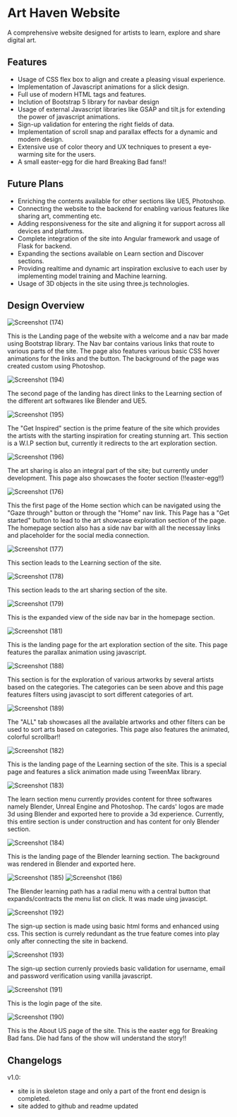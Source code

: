 
# Art Haven Website

A comprehensive website designed for artists to learn, explore and share digital art. 




## Features

- Usage of CSS flex box to align and create a pleasing visual experience.
- Implementation of Javascript animations for a slick design.
- Full use of modern HTML tags and features.
- Inclution of Bootstrap 5 library for navbar design
- Usage of external Javascript libraries like GSAP and tilt.js for extending the power of javascript animations.
- Sign-up validation for entering the right fields of data.
- Implementation of scroll snap and parallax effects for a dynamic and modern design.
- Extensive use of color theory and UX techniques to present a eye-warming site for the users.
- A small easter-egg for die hard Breaking Bad fans!!

## Future Plans

- Enriching the contents available for other sections like UE5, Photoshop.
- Connecting the website to the backend for enabling various features like sharing art, commenting etc.
- Adding responsiveness for the site and aligning it for support across all devices and platforms.
- Complete integration of the site into Angular framework and usage of Flask for backend.
- Expanding the sections available on Learn section and Discover sections.
- Providing realtime and dynamic art inspiration exclusive to each user by implementing model training and Machine learning.
- Usage of 3D objects in the site using three.js technologies.

## Design Overview

![Screenshot (174)](https://user-images.githubusercontent.com/86250122/212477035-4cb39618-7416-4313-9e55-9dc7cfead651.png)

This is the Landing page of the website with a welcome and a nav bar made using Bootstrap library. The Nav bar contains various links that route to various parts of the site. The page also features various basic CSS hover animations for the links and the button. The background of the page was created custom using Photoshop.

![Screenshot (194)](https://user-images.githubusercontent.com/86250122/212477290-fbd74b6b-a8ec-4779-8796-667c8f62fd1b.png)

The second page of the landing has direct links to the Learning section of the different art softwares like Blender and UE5.

![Screenshot (195)](https://user-images.githubusercontent.com/86250122/212477330-9983ca5c-c537-4cf6-90d0-9fb99df7da93.png)

The "Get Inspired" section is the prime feature of the site which provides the artists with the starting inspiration for creating stunning art. This section is a W.I.P section but, currently it redirects to the art exploration section.

![Screenshot (196)](https://user-images.githubusercontent.com/86250122/212477390-f00c489d-3df5-4cab-8a86-e428722dc5d9.png)

The art sharing is also an integral part of the site; but currently under development. This page also showcases the footer section (!!easter-egg!!)

![Screenshot (176)](https://user-images.githubusercontent.com/86250122/212477178-a606cd97-a3e9-44e3-8647-861b151805a3.png)

This the first page of the Home section which can be navigated using the "Gaze through" button or through the "Home" nav link. This Page has a "Get started" button to lead to the art showcase exploration section of the page. The homepage section also has a side nav bar with all the necessay links and placeholder for the social media connection.

![Screenshot (177)](https://user-images.githubusercontent.com/86250122/212477756-0a0f4d1d-7a50-4782-a8fd-4877457b602a.png)

This section leads to the Learning section of the site.

![Screenshot (178)](https://user-images.githubusercontent.com/86250122/212477790-7b0cab5d-a9ce-470f-9098-261c34b917fd.png)

This section leads to the art sharing section of the site.

![Screenshot (179)](https://user-images.githubusercontent.com/86250122/212477808-666b06a0-acba-4c75-aa8b-5d35611cac51.png)

This is the expanded view of the side nav bar in the homepage section.

![Screenshot (181)](https://user-images.githubusercontent.com/86250122/212477852-314ac537-5212-42bd-89c9-56870da202ef.png)

This is the landing page for the art exploration section of the site. This page features the parallax animation using javascript.

![Screenshot (188)](https://user-images.githubusercontent.com/86250122/212477932-8e196f15-acb2-4122-9dd1-8ff2ac44f835.png)

This section is for the exploration of various artworks by several artists based on the categories. The categories can be seen above and this page features filters using javascipt to sort different categories of art.

![Screenshot (189)](https://user-images.githubusercontent.com/86250122/212478002-7e438525-c711-483e-baa1-81064ed65616.png)

The "ALL" tab showcases all the available artworks and other filters can be used to sort arts based on categories. This page also features the animated, colorful scrollbar!!

![Screenshot (182)](https://user-images.githubusercontent.com/86250122/212478090-759a1219-bc8d-477c-8952-56e9530f2f4b.png)

This is the landing page of the Learning section of the site. This is a special page and features a slick animation made using TweenMax library.

![Screenshot (183)](https://user-images.githubusercontent.com/86250122/212478144-90ed4717-f0cb-4b1a-984c-e0ac15d4d3ce.png)

The learn section menu currently provides content for three softwares namely Blender, Unreal Engine and Photoshop. The cards' logos are made 3d using Blender and exported here to provide a 3d experience. Currently, this entire section is under construction and has content for only Blender section.

![Screenshot (184)](https://user-images.githubusercontent.com/86250122/212478395-53760698-1a13-4769-a106-8e22227a0e44.png)

This is the landing page of the Blender learning section. The background was rendered in Blender and exported here.

![Screenshot (185)](https://user-images.githubusercontent.com/86250122/212478422-9b3981b2-d89c-4075-b1ed-83b2598e0aac.png)
![Screenshot (186)](https://user-images.githubusercontent.com/86250122/212478432-98c50c7b-d19f-4bbb-bbc2-3315dc05d3cc.png)

The Blender learning path has a radial menu with a central button that expands/contracts the menu list on click. It was made uing javascipt.

![Screenshot (192)](https://user-images.githubusercontent.com/86250122/212478494-78f00fb6-284f-41fa-931d-30877be9d801.png)

The sign-up section is made using basic html forms and enhanced using css. This section is currely redundant as the true feature comes into play only after connecting the site in backend. 

![Screenshot (193)](https://user-images.githubusercontent.com/86250122/212478537-40eeba4b-491b-419e-b16f-0d2f0b4dfede.png)

The sign-up section currenly provieds basic validation for username, email and password verification using vanilla javascript.

![Screenshot (191)](https://user-images.githubusercontent.com/86250122/212478592-88e15bc8-63ac-4625-b52e-cfde9b729802.png)

This is the login page of the site.

![Screenshot (190)](https://user-images.githubusercontent.com/86250122/212478611-90e0bd61-e5c2-4d2c-bb1d-f572852429e9.png)

This is the About US page of the site. This is the easter egg for Breaking Bad fans. Die had fans of the show will understand the story!!

## Changelogs

v1.0:

- site is in skeleton stage and only a part of the front end design is completed.
- site added to github and readme updated


